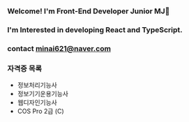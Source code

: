 ### Welcome! I'm Front-End Developer Junior MJ👋
### I'm Interested in developing React and TypeScript.
### contact minai621@naver.com
### 자격증 목록
 - 정보처리기능사
 - 정보기기운용기능사
 - 웹디자인기능사
 - COS Pro 2급 (C)
<!--
**minai621/minai621** is a ✨ _special_ ✨ repository because its `README.md` (this file) appears on your GitHub profile.

Here are some ideas to get you started:

- 🔭 I’m currently working on ...
- 🌱 I’m currently learning ...
- 👯 I’m looking to collaborate on ...
- 🤔 I’m looking for help with ...
- 💬 Ask me about ...
- 📫 How to reach me: ...
- 😄 Pronouns: ...
- ⚡ Fun fact: ...
-->
